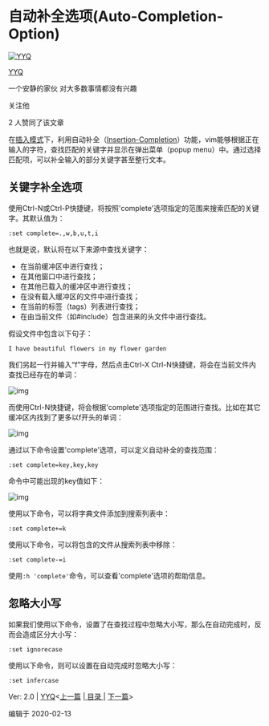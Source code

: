 # 自动补全选项(Auto-Completion-Option)

[![YYQ](https://pic3.zhimg.com/v2-c4432de041354a82800b86e53483c9c7_xs.jpg?source=172ae18b)](https://www.zhihu.com/people/anthony.yuan)

[YYQ](https://www.zhihu.com/people/anthony.yuan)

一个安静的家伙 对大多数事情都没有兴趣

关注他

2 人赞同了该文章

在[插入模式](https://link.zhihu.com/?target=http%3A//yyq123.github.io/learn-vim/learn-vi-42-InsertMode.html)下，利用自动补全（[Insertion-Completion](https://link.zhihu.com/?target=http%3A//vimcdoc.sourceforge.net/doc/insert.html%23ins-completion)）功能，vim能够根据正在输入的字符，查找匹配的关键字并显示在弹出菜单（popup menu）中。通过选择匹配项，可以补全输入的部分关键字甚至整行文本。

## 关键字补全选项

使用Ctrl-N或Ctrl-P快捷键，将按照'complete'选项指定的范围来搜索匹配的关键字。其默认值为：

```vim
:set complete=.,w,b,u,t,i
```

也就是说，默认将在以下来源中查找关键字：

- 在当前缓冲区中进行查找；
- 在其他窗口中进行查找；
- 在其他已载入的缓冲区中进行查找；
- 在没有载入缓冲区的文件中进行查找；
- 在当前的标签（tags）列表进行查找；
- 在由当前文件（如#include）包含进来的头文件中进行查找。

假设文件中包含以下句子：

```text
I have beautiful flowers in my flower garden
```

我们另起一行并输入“f”字母，然后点击Ctrl-X Ctrl-N快捷键，将会在当前文件内查找已经存在的单词：

![img](https://pic4.zhimg.com/80/v2-9f0466038b8d83e4433b842d2f88733b_720w.jpg)

而使用Ctrl-N快捷键，将会根据'complete'选项指定的范围进行查找。比如在其它缓冲区内找到了更多以f开头的单词：

![img](https://pic1.zhimg.com/80/v2-ac7d7a74353467052622b7a6cc3ecb30_720w.jpg)

通过以下命令设置'complete'选项，可以定义自动补全的查找范围：

```vim
:set complete=key,key,key
```

命令中可能出现的key值如下：

![img](https://pic1.zhimg.com/80/v2-47389e5812a419c2cacac40fb97c1224_720w.jpg)

使用以下命令，可以将字典文件添加到搜索列表中：

```vim
:set complete+=k
```

使用以下命令，可以将包含的文件从搜索列表中移除：

```vim
:set complete-=i
```

使用`:h 'complete'`命令，可以查看'complete'选项的帮助信息。

## 忽略大小写

如果我们使用以下命令，设置了在查找过程中忽略大小写，那么在自动完成时，反而会造成区分大小写：

```vim
:set ignorecase
```

使用以下命令，则可以设置在自动完成时忽略大小写：

```vim
:set infercase
```

Ver: 2.0 | [YYQ](mailto:yyq123@gmail.com)<[上一篇](https://link.zhihu.com/?target=http%3A//yyq123.github.io/learn-vim/learn-vi-80-01-AutoCompletion-Intro.html) |[ 目录 ](https://link.zhihu.com/?target=http%3A//yyq123.github.com/learn-vim/learn-vi-00-00-TOC.html)| [下一篇](https://link.zhihu.com/?target=http%3A//yyq123.github.io/learn-vim/learn-vi-80-02-AutoCompletion-Detail.html)>

编辑于 2020-02-13